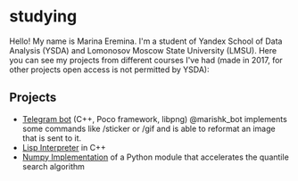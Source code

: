 # studying
Hello! My name is Marina Eremina. I'm a student of Yandex School of Data Analysis (YSDA) and Lomonosov Moscow State University (LMSU). Here you can see my projects from different courses I've had (made in 2017, for other projects open access is not permitted by YSDA):

## Projects

* [Telegram bot](https://github.com/Maaarishk/studying/tree/master/telegram_bot) (C++, Poco framework, libpng) @marishk_bot implements some commands like /sticker or /gif and is able to reformat an image that is sent to it.
* [Lisp Interpreter](https://github.com/Maaarishk/studying/tree/master/lisp) in C++
* [Numpy Implementation](https://github.com/Maaarishk/studying/tree/master/numpy) of a Python module that accelerates the quantile search algorithm
